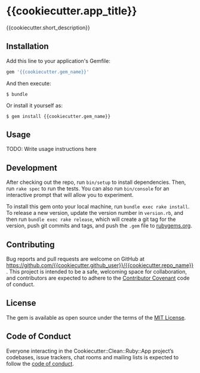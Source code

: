 # {{cookiecutter.app_title}}

{{cookiecutter.short_description}}

## Installation

Add this line to your application's Gemfile:

```ruby
gem '{{cookiecutter.gem_name}}'
```

And then execute:

    $ bundle

Or install it yourself as:

    $ gem install {{cookiecutter.gem_name}}

## Usage

TODO: Write usage instructions here

## Development

After checking out the repo, run `bin/setup` to install dependencies. Then, run `rake spec` to run the tests. You can also run `bin/console` for an interactive prompt that will allow you to experiment.

To install this gem onto your local machine, run `bundle exec rake install`. To release a new version, update the version number in `version.rb`, and then run `bundle exec rake release`, which will create a git tag for the version, push git commits and tags, and push the `.gem` file to [rubygems.org](https://rubygems.org).

## Contributing

Bug reports and pull requests are welcome on GitHub at https://github.com/{{cookiecutter.github_user}}/{{cookiecutter.repo_name}}. This project is intended to be a safe, welcoming space for collaboration, and contributors are expected to adhere to the [Contributor Covenant](http://contributor-covenant.org) code of conduct.

## License

The gem is available as open source under the terms of the [MIT License](https://opensource.org/licenses/MIT).

## Code of Conduct

Everyone interacting in the Cookiecutter::Clean::Ruby::App project’s codebases, issue trackers, chat rooms and mailing lists is expected to follow the [code of conduct](https://github.com/{{cookiecutter.github_user}}/{{cookiecutter.repo_name}}/blob/master/CODE_OF_CONDUCT.md).
